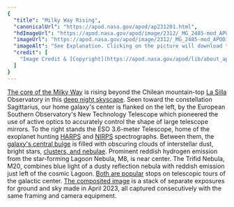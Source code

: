 ```yaml
---
{
  "title": "Milky Way Rising",
  "canonicalUrl": "https://apod.nasa.gov/apod/ap231201.html",
  "hdImageUrl": "https://apod.nasa.gov/apod/image/2312/_MG_2485-mod_APOD.jpg",
  "imageUrl": "https://apod.nasa.gov/apod/image/2312/_MG_2485-mod_APOD1024.jpg",
  "imageAlt": "See Explanation. Clicking on the picture will download the highest resolution version available.",
  "credit": [
    "Image Credit & [Copyright](https://apod.nasa.gov/apod/lib/about_apod.html#srapply): [José Rodrigues](https://joserodrigues.space/)"
  ]
}
---
```


[The core of the Milky Way](https://webbtelescope.org/contents/articles/what-is-the-center-of-our-galaxy-like) is rising beyond the Chilean mountain-top [La Silla](https://www.eso.org/public/teles-instr/lasilla/) Observatory in this [deep night skyscape](https://apod.nasa.gov/apod/ap200326.html). Seen toward the constellation Sagittarius, our home galaxy's center is flanked on the left, by the European Southern Observatory's New Technology Telescope which pioneered the use of active optics to accurately control the shape of large telescope mirrors. To the right stands the ESO 3.6-meter Telescope, home of the exoplanet hunting [HARPS](https://www.eso.org/public/teles-instr/lasilla/36/harps/) and [NIRPS](https://www.eso.org/public/teles-instr/lasilla/36/nirps/) spectrographs. Between them, the [galaxy's central bulge](https://apod.nasa.gov/apod/ap211001.html) is filled with obscuring clouds of interstellar dust, bright stars, [clusters, and nebulae](http://www.messier.seds.org/xtra/history/m-cat.html). Prominent reddish hydrogen emission from the star-forming Lagoon Nebula, M8, is near center. The Trifid Nebula, M20, combines blue light of a dusty reflection nebula with reddish emission just left of the cosmic Lagoon. [Both are popular](https://apod.nasa.gov/apod/ap150810.html) stops on telescopic tours of the galactic center. [The composited image](https://joserodrigues.space/la-silla-gallery/) is a stack of separate exposures for ground and sky made in April 2023, all captured consecutively with the same framing and camera equipment.
